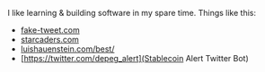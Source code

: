 I like learning & building software in my spare time.
Things like this:

- [fake-tweet.com](fake-tweet.com)
- [starcaders.com](starcaders.com)
- [luishauenstein.com/best/](luishauenstein.com/best)
- [https://twitter.com/depeg_alert](Stablecoin Alert Twitter Bot)
